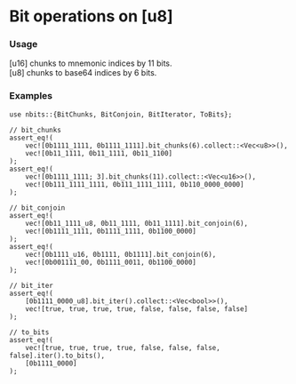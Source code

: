 # Bit operations on [u8]  

### Usage  
  [u16] chunks to mnemonic indices by 11 bits.    
  [u8] chunks to base64 indices by 6 bits.  

### Examples  
```
use nbits::{BitChunks, BitConjoin, BitIterator, ToBits};

// bit_chunks
assert_eq!(
    vec![0b1111_1111, 0b1111_1111].bit_chunks(6).collect::<Vec<u8>>(),
    vec![0b11_1111, 0b11_1111, 0b11_1100]
);
assert_eq!(
    vec![0b1111_1111; 3].bit_chunks(11).collect::<Vec<u16>>(),
    vec![0b111_1111_1111, 0b111_1111_1111, 0b110_0000_0000]
);

// bit_conjoin
assert_eq!(
    vec![0b11_1111_u8, 0b11_1111, 0b11_1111].bit_conjoin(6),
    vec![0b1111_1111, 0b1111_1111, 0b1100_0000]
);
assert_eq!(
    vec![0b1111_u16, 0b1111, 0b1111].bit_conjoin(6),
    vec![0b001111_00, 0b1111_0011, 0b1100_0000]
);

// bit_iter
assert_eq!(
    [0b1111_0000_u8].bit_iter().collect::<Vec<bool>>(),
    vec![true, true, true, true, false, false, false, false]
);

// to_bits
assert_eq!(
    vec![true, true, true, true, false, false, false, false].iter().to_bits(),
    [0b1111_0000]
);
```